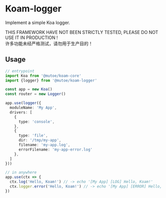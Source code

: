 # Koam-logger

Implement a simple Koa logger.

THIS FRAMEWORK HAVE NOT BEEN STRICTLY TESTED, PLEASE DO NOT USE IT IN PRODUCTION !  
许多功能未经严格测试，请勿用于生产目的！

## Usage

```typescript
// entrypoint
import Koa from '@mutoe/koam-core'
import {logger} from '@mutoe/koam-logger'

const app = new Koa()
const router = new Logger()

app.use(logger({
  moduleName: 'My App',
  drivers: [
    {
      type: 'console',
    },
    {
      type: 'file', 
      dir: '/tmp/my-app', 
      filename: 'my-app.log', 
      errorFilename: 'my-app-error.log'
    },
  ]
}))

// in anywhere
app.use(ctx => {
  ctx.log('Hello, Koam!') // -> echo '[My App] [LOG] Hello, Koam!'
  ctx.logger.error('Hello, Koam!') // -> echo '[My App] [ERROR] Hello, Koam!'
})
```
